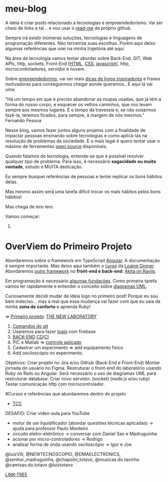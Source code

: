 # meu-blog
A ideia é criar posts relacionado a tecnologias e empreendedorismo. Vai ser cheio de links e tal... e vou usar o [read-me](https://medium.com/@raullesteves/github-como-fazer-um-readme-md-bonit%C3%A3o-c85c8f154f8) do próprio github. 

Sempre irá existir inúmeras soluções, tecnologias e linguagens de programação diferentes. Não terceirize suas escolhas. Porém aqui deixo algumas referências que usei na minha trajetória até aqui.

Na área de tecnologia vamos tentar abordar sobre Back-End, GIT, Web APIs, http, sockets, Front-End ([HTML](https://www.w3schools.com/html/), [CSS](https://www.w3schools.com/css/), [javascript](https://github.com/luizotavioautomacao/curso-javascript-ninja)), http, microcontroladores, servidor e nuvem.

Sobre [empreendedorimo](https://gvcast.podbean.com/), vai ser mais [dicas de livros inspiradores](http://www.fanap.br/Documentos/AMeninadoVale-BelPesce.pdf) e frases motivadoras para conseguirmos chegar aonde queremos.. E aqui lá vai uma:

"Há um tempo em que é preciso abandonar as roupas usadas, que já têm a forma do nosso corpo, e esquecer os velhos caminhos, que nos levam sempre aos mesmos lugares. É o tempo da travessia e, se não ousarmos fazê-la, teremos ficados, para sempre, à margem de nós mesmos."
                                Fernando Pessoa

Nesse blog, vamos fazer juntos alguns projetos com a finalidade de impactar pessoas ensinando sobre tecnologias e como aplicá-las na resolução de problemas da sociedade. E o mais legal é quero tentar usar o máximo de ferramentas [open source](https://www.gnu.org/gnu/linux-and-gnu.en.html) disponíveis.

Quando falamos de tecnologia, entenda-se que é possível resolver qualquer tipo de problema. Para isso, é necessário **sagacidade ou muita vontade**, estudo e MUITA dedicação.

Eu sempre busquei referências de pessoas e tentei replicar os bons hábitos delas.

Mas mesmo assim será uma tarefa difícil trocar os mals hábitos pelos bons hábitos!

Mas chega de lero lero.

Vamos começar:

1. 

# OverViem do Primeiro Projeto

Abordaremos sobre o framework em TypeScript [Angular](https://angular.io/docs). 
A documentação é sempre importante. Mas deixo aqui também o [curso](https://www.youtube.com/watch?v=tPOMG0D57S0&list=PLGxZ4Rq3BOBoSRcKWEdQACbUCNWLczg2G) da [Loaine Groner](https://loiane.com/).
Abordaremos [outro framework](https://rubyonrails.org/) no **front-end e back-end**: [Akita on Rayils](https://www.jmonteiro.com/aprendaaprogramar/chapter00.html).

Em programação é necessário [algumas fundações](https://drive.google.com/drive/folders/1MNzy8h15WqPwpd0i4bcUy4JUU1IVbvH4?usp=sharing).
Como primeira tarefa vamos ler rapidamente e entender o conceito sobre [diagramas UML](https://engsoftmoderna.info/cap4.html).

Curiosamente decidi mudar de ideia logo no primeiro post! Porque eu sou bem indeciso... mas a real que essa mudança vai fazer com que eu saia da minha **zona de conforto** e aprenda Ruby! 

=> [Primeiro projeto](https://decat.ufop.br/weblab-gorceix): [THE NEW LABORATORY](http://200.239.165.38/)
1. [Comandos do git](https://github.com/luizotavioautomacao/meu-blog/tree/main/git)
2. Usaremos para fazer [login](https://firebase.google.com/) com firebase 
3. [BACK-END](https://www.heroku.com) [CD](https://platform.sh/marketplace/)/[CI](https://www.netlify.com/) 
4. PIC e Matlab => [controle aplicado](https://engenhariae.com.br/editorial/colunas/ita-libera-10-cursos-gratuitos-online-e-com-certificados?fbclid=IwAR2XAgtTbNW0lCugTTX64WYsDI3WPgkv0pEiW7fh2n5Q5v8O3g1MuBNx28U) 
5. Cadastrar um experimento => add equipamento físico 
6. Add osciloscópio no experimento.

Objetivos:
Criar projeto no Jira e/ou Github (Back-End e Front-End)
Montar jornada do usuário no Figma.
Restruturar o front-end do laboratório usando Ruby on Rails ou Angular.
Será necessário o uso de diagramas UML para restruturar database.
Criar novo servidor. (socket) (node.js e/ou ruby)
Testar comunicação http com microcontrolador.

#Cursos e referências que abordaremos dentro do projeto
  - [TCC](https://www.monografias.ufop.br/handle/35400000/440)

DESAFIO: Criar video-aula para YouTube 

- motor de um liquidificador (abordar questões técnicas aplicadas) -> ajuda para professor Paulo Monteiro
- circuito eletro-eletrônico -> conversar com Daniel San 
e Madruguinha
- acionar por micro-controladores -> Rodrigo
- analisar forma de onda usando osciloscópio -> Igor e Joe

@luizVIII, @NEWTECNOSCOPIO, @DMAELECTRONICS, @senhor_madruguinha, @chapolin_totavo, 
@musicas.do.tavinho @camisas.do.totavo @luiztotavo 

[LINK-TREE](https://linktr.ee/luizoitavo)